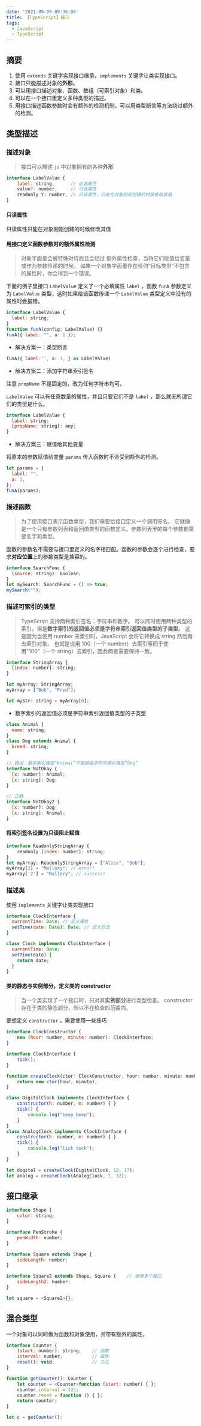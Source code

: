```yaml
---
date: '2021-09-09 09:36:06'
title: 【TypeScript】接口
tags:
  - JavaScript
  - TypeScript
---
```


## 摘要

1. 使用 `extends` 关键字实现接口继承，`implements` 关键字让类实现接口。
2. 接口只能描述对象的**外形**。
3. 可以用接口描述对象、函数、数组（可索引对象）和类。
4. 可以在一个接口里定义多种类型的描述。
5. 用接口描述函数参数时会有额外的检测机制，可以用类型断言等方法绕过额外的检测。

## 类型描述

### 描述对象

> 接口可以描述 `js` 中对象拥有的各种**外形**

```js
interface LabelValue {
    label: string,      // 必选属性
    value?: number,     // 可选属性
    readonly Y: number, // 只读属性，只能在对象刚刚创建的时候修改其值
}
```

#### 只读属性

只读属性只能在对象刚刚创建的时候修改其值

#### 用接口定义函数参数时的额外属性检测

> 对象字面量会被特殊对待而且会经过 额外属性检查，当将它们赋值给变量或作为参数传递的时候。 如果一个对象字面量存在任何“目标类型”不包含的属性时，你会得到一个错误。

下面的例子里接口 `LabelValue` 定义了一个必填属性 `label` ，函数 `funA` 参数定义为 `LabelValue` 类型，这时如果给该函数传递一个 `LabelValue` 类型定义中没有的属性时会报错。

```js
interface LabelValue {
  label: string;
}
function funA(config: LabelValue) {}
funA({ label: "", a: 1 });
```

- 解决方案一：类型断言

```js
funA({ label:'', a: 1, } as LabelValue)
```

- 解决方案二：添加字符串索引签名

注意 `propName` 不是固定的，改为任何字符串均可。

`LabelValue` 可以有任意数量的属性，并且只要它们不是 `label` ，那么就无所谓它们的类型是什么。

```js
interface LabelValue {
  label: string;
  [propName: string]: any;
}
```

- 解决方案三：赋值给其他变量

将原本的参数赋值给变量 `params` 传入函数时不会受到额外的检测。

```js
let params = {
  label: "",
  a: 1,
};
funA(params);
```

### 描述函数

> 为了使用接口表示函数类型，我们需要给接口定义一个调用签名。 它就像是一个只有参数列表和返回值类型的函数定义。参数列表里的每个参数都需要名字和类型。

函数的参数名不需要与接口里定义的名字相匹配。函数的参数会逐个进行检查，要求**对应位置**上的参数类型是兼容的。

```js
interface SearchFunc {
  (source: string): boolean;
}
let mySearch: SearchFunc = () => true;
mySearch("");
```

### 描述可索引的类型

> TypeScript 支持两种索引签名：字符串和数字。 可以同时使用两种类型的索引，但是**数字索引的返回值必须是字符串索引返回值类型的子类型**。 这是因为当使用 number 来索引时，JavaScript 会将它转换成 string 然后再去索引对象。 也就是说用 100（一个 number）去索引等同于使用"100"（一个 string）去索引，因此两者需要保持一致。

```js
interface StringArray {
  [index: number]: string;
}

let myArray: StringArray;
myArray = ["Bob", "Fred"];

let myStr: string = myArray[0];
```

- 数字索引的返回值必须是字符串索引返回值类型的子类型

```js
class Animal {
  name: string;
}
class Dog extends Animal {
  breed: string;
}

// 错误：数字索引类型“Animal”不能赋给字符串索引类型“Dog”
interface NotOkay {
  [x: number]: Animal;
  [x: string]: Dog;
}

// 正确
interface NotOkay2 {
  [x: number]: Dog;
  [x: string]: Animal;
}
```

#### 将索引签名设置为只读阻止赋值

```js
interface ReadonlyStringArray {
    readonly [index: number]: string;
}
let myArray: ReadonlyStringArray = ["Alice", "Bob"];
myArray[2] = "Mallory"; // error!
myArray['2'] = "Mallory"; // success!
```

### 描述类

使用 `implements` 关键字让类实现接口

```js
interface ClockInterface {
  currentTime: Date; // 定义属性
  setTime(date: Date): Date; // 定义方法
}

class Clock implements ClockInterface {
  currentTime: Date;
  setTime(date) {
    return date;
  }
}
```

#### 类的静态与实例部分，定义类的 constructor

> 当一个类实现了一个接口时，只对其**实例部分**进行类型检查。 constructor 存在于类的静态部分，所以不在检查的范围内。

要想定义 `constructor` ，需要使用一些技巧

```js
interface ClockConstructor {
    new (hour: number, minute: number): ClockInterface;
}

interface ClockInterface {
    tick();
}

function createClock(ctor: ClockConstructor, hour: number, minute: number): ClockInterface {
    return new ctor(hour, minute);
}

class DigitalClock implements ClockInterface {
    constructor(h: number, m: number) { }
    tick() {
        console.log("beep beep");
    }
}
class AnalogClock implements ClockInterface {
    constructor(h: number, m: number) { }
    tick() {
        console.log("tick tock");
    }
}

let digital = createClock(DigitalClock, 12, 17);
let analog = createClock(AnalogClock, 7, 32);
```

## 接口继承

```js
interface Shape {
    color: string;
}

interface PenStroke {
    penWidth: number;
}

interface Square extends Shape {
    sideLength: number;
}

interface Square2 extends Shape, Square {    // 继承多个接口
    sideLength2: number;
}

let square = <Square2>{};
```

## 混合类型

一个对象可以同时做为函数和对象使用，并带有额外的属性。

```js
interface Counter {
    (start: number): string;    // 函数
    interval: number;           // 属性
    reset(): void;              // 方法
}

function getCounter(): Counter {
    let counter = <Counter>function (start: number) { };
    counter.interval = 123;
    counter.reset = function () { };
    return counter;
}

let c = getCounter();
```
